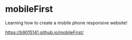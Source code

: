 # mobileFirst

Learning how to create a mobile phone responsive website!

https://b9015141.github.io/mobileFirst/

